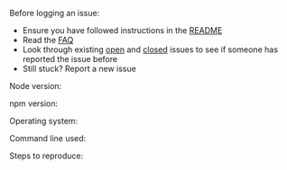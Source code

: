 Before logging an issue:

* Ensure you have followed instructions in the [README](https://github.com/borenho/popular-news-app/blob/master/README.md)
* Read the [FAQ](https://github.com/borenho/popular-news-app/blob/master/docs/FAQ.md)
* Look through existing [open](https://github.com/borenho/popular-news-app/issues) and [closed](https://github.com/borenho/popular-news-app/issues?q=is%3Aissue+is%3Aclosed) issues to see if someone has reported the issue before
* Still stuck? Report a new issue

Node version:

npm version:

Operating system:

Command line used:

Steps to reproduce:
